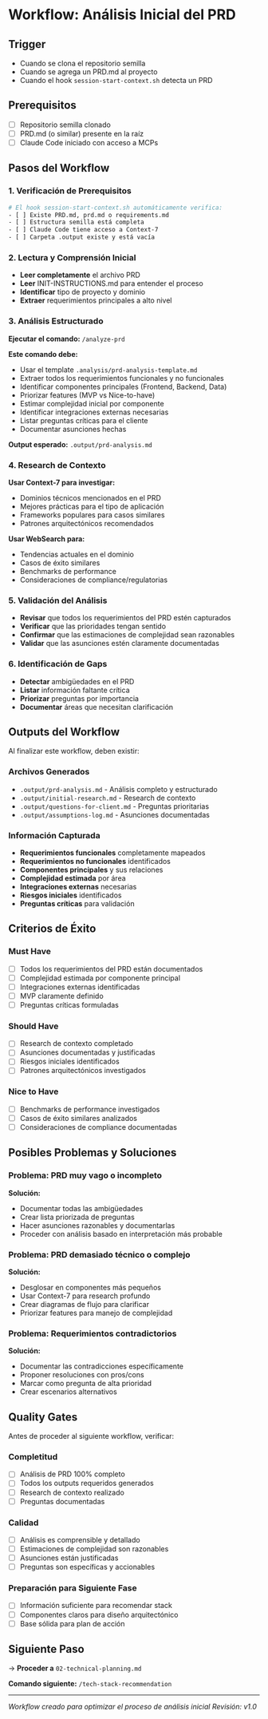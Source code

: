 # Workflow: Análisis Inicial del PRD

## Trigger
- Cuando se clona el repositorio semilla
- Cuando se agrega un PRD.md al proyecto
- Cuando el hook `session-start-context.sh` detecta un PRD

## Prerequisitos
- [ ] Repositorio semilla clonado
- [ ] PRD.md (o similar) presente en la raíz
- [ ] Claude Code iniciado con acceso a MCPs

## Pasos del Workflow

### 1. Verificación de Prerequisitos
```bash
# El hook session-start-context.sh automáticamente verifica:
- [ ] Existe PRD.md, prd.md o requirements.md
- [ ] Estructura semilla está completa
- [ ] Claude Code tiene acceso a Context-7
- [ ] Carpeta .output existe y está vacía
```

### 2. Lectura y Comprensión Inicial
- **Leer completamente** el archivo PRD
- **Leer** INIT-INSTRUCTIONS.md para entender el proceso
- **Identificar** tipo de proyecto y dominio
- **Extraer** requerimientos principales a alto nivel

### 3. Análisis Estructurado
**Ejecutar el comando:** `/analyze-prd`

**Este comando debe:**
- Usar el template `.analysis/prd-analysis-template.md`
- Extraer todos los requerimientos funcionales y no funcionales
- Identificar componentes principales (Frontend, Backend, Data)
- Priorizar features (MVP vs Nice-to-have)
- Estimar complejidad inicial por componente
- Identificar integraciones externas necesarias
- Listar preguntas críticas para el cliente
- Documentar asunciones hechas

**Output esperado:** `.output/prd-analysis.md`

### 4. Research de Contexto
**Usar Context-7 para investigar:**
- Dominios técnicos mencionados en el PRD
- Mejores prácticas para el tipo de aplicación
- Frameworks populares para casos similares
- Patrones arquitectónicos recomendados

**Usar WebSearch para:**
- Tendencias actuales en el dominio
- Casos de éxito similares
- Benchmarks de performance
- Consideraciones de compliance/regulatorias

### 5. Validación del Análisis
- **Revisar** que todos los requerimientos del PRD estén capturados
- **Verificar** que las prioridades tengan sentido
- **Confirmar** que las estimaciones de complejidad sean razonables
- **Validar** que las asunciones estén claramente documentadas

### 6. Identificación de Gaps
- **Detectar** ambigüedades en el PRD
- **Listar** información faltante crítica
- **Priorizar** preguntas por importancia
- **Documentar** áreas que necesitan clarificación

## Outputs del Workflow

Al finalizar este workflow, deben existir:

### Archivos Generados
- `.output/prd-analysis.md` - Análisis completo y estructurado
- `.output/initial-research.md` - Research de contexto
- `.output/questions-for-client.md` - Preguntas prioritarias
- `.output/assumptions-log.md` - Asunciones documentadas

### Información Capturada
- **Requerimientos funcionales** completamente mapeados
- **Requerimientos no funcionales** identificados
- **Componentes principales** y sus relaciones
- **Complejidad estimada** por área
- **Integraciones externas** necesarias
- **Riesgos iniciales** identificados
- **Preguntas críticas** para validación

## Criterios de Éxito

### Must Have
- [ ] Todos los requerimientos del PRD están documentados
- [ ] Complejidad estimada por componente principal
- [ ] Integraciones externas identificadas
- [ ] MVP claramente definido
- [ ] Preguntas críticas formuladas

### Should Have
- [ ] Research de contexto completado
- [ ] Asunciones documentadas y justificadas
- [ ] Riesgos iniciales identificados
- [ ] Patrones arquitectónicos investigados

### Nice to Have
- [ ] Benchmarks de performance investigados
- [ ] Casos de éxito similares analizados
- [ ] Consideraciones de compliance documentadas

## Posibles Problemas y Soluciones

### Problema: PRD muy vago o incompleto
**Solución:**
- Documentar todas las ambigüedades
- Crear lista priorizada de preguntas
- Hacer asunciones razonables y documentarlas
- Proceder con análisis basado en interpretación más probable

### Problema: PRD demasiado técnico o complejo
**Solución:**
- Desglosar en componentes más pequeños
- Usar Context-7 para research profundo
- Crear diagramas de flujo para clarificar
- Priorizar features para manejo de complejidad

### Problema: Requerimientos contradictorios
**Solución:**
- Documentar las contradicciones específicamente
- Proponer resoluciones con pros/cons
- Marcar como pregunta de alta prioridad
- Crear escenarios alternativos

## Quality Gates

Antes de proceder al siguiente workflow, verificar:

### Completitud
- [ ] Análisis de PRD 100% completo
- [ ] Todos los outputs requeridos generados
- [ ] Research de contexto realizado
- [ ] Preguntas documentadas

### Calidad
- [ ] Análisis es comprensible y detallado
- [ ] Estimaciones de complejidad son razonables
- [ ] Asunciones están justificadas
- [ ] Preguntas son específicas y accionables

### Preparación para Siguiente Fase
- [ ] Información suficiente para recomendar stack
- [ ] Componentes claros para diseño arquitectónico
- [ ] Base sólida para plan de acción

## Siguiente Paso
→ **Proceder a** `02-technical-planning.md`

**Comando siguiente:** `/tech-stack-recommendation`

---

*Workflow creado para optimizar el proceso de análisis inicial*
*Revisión: v1.0*